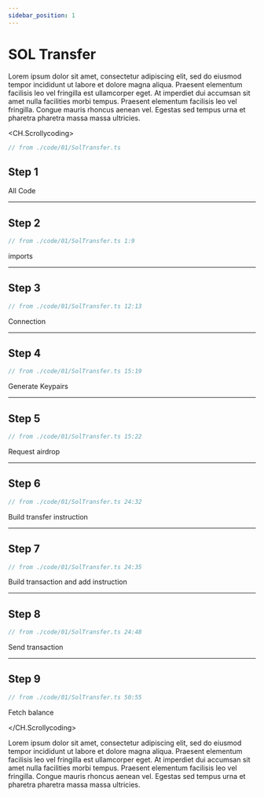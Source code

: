 ```yaml
---
sidebar_position: 1
---
```


# SOL Transfer

Lorem ipsum dolor sit amet, consectetur adipiscing elit, sed do eiusmod tempor incididunt ut labore et dolore magna aliqua. Praesent elementum facilisis leo vel fringilla est ullamcorper eget. At imperdiet dui accumsan sit amet nulla facilities morbi tempus. Praesent elementum facilisis leo vel fringilla. Congue mauris rhoncus aenean vel. Egestas sed tempus urna et pharetra pharetra massa massa ultricies.

<CH.Scrollycoding>

```ts main.ts
// from ./code/01/SolTransfer.ts
```

## Step 1

All Code

---

## Step 2

```ts main.ts
// from ./code/01/SolTransfer.ts 1:9
```

imports

---

## Step 3

```ts main.ts
// from ./code/01/SolTransfer.ts 12:13
```

Connection

---

## Step 4

```ts main.ts
// from ./code/01/SolTransfer.ts 15:19
```

Generate Keypairs

---

## Step 5

```ts main.ts
// from ./code/01/SolTransfer.ts 15:22
```

Request airdrop

---

## Step 6

```ts main.ts
// from ./code/01/SolTransfer.ts 24:32
```

Build transfer instruction

---

## Step 7

```ts main.ts focus=11:12
// from ./code/01/SolTransfer.ts 24:35
```

Build transaction and add instruction

---

## Step 8

```ts main.ts focus=14:25
// from ./code/01/SolTransfer.ts 24:48
```

Send transaction

---

## Step 9

```ts main.ts
// from ./code/01/SolTransfer.ts 50:55
```

Fetch balance

</CH.Scrollycoding>

Lorem ipsum dolor sit amet, consectetur adipiscing elit, sed do eiusmod tempor incididunt ut labore et dolore magna aliqua. Praesent elementum facilisis leo vel fringilla est ullamcorper eget. At imperdiet dui accumsan sit amet nulla facilities morbi tempus. Praesent elementum facilisis leo vel fringilla. Congue mauris rhoncus aenean vel. Egestas sed tempus urna et pharetra pharetra massa massa ultricies.
